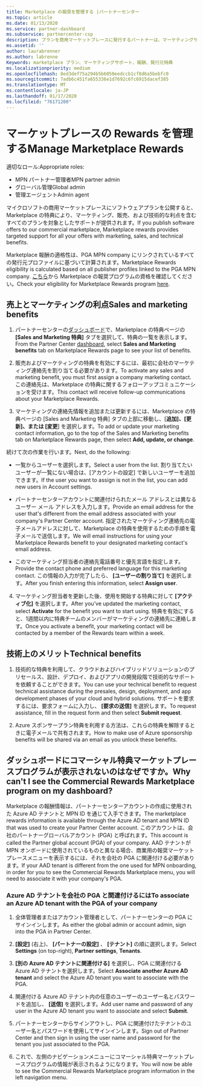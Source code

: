 ```yaml
---
title: Marketplace の報奨を管理する |パートナーセンター
ms.topic: article
ms.date: 01/13/2020
ms.service: partner-dashboard
ms.subservice: partnercenter-csp
description: プランを商用マーケットプレースに発行するパートナーは、マーケティングサポートを提供する特典の対象となります。
ms.assetid: ''
author: laurabrenner
ms.author: labrenne
Keywords: marketplace プラン、マーケティングサポート、報酬、発行元特典
ms.localizationpriority: medium
ms.openlocfilehash: 8ed3def75a294b5b6050eedccb1cf8d6a5bebfc0
ms.sourcegitcommit: 7adb6c451fa655336e1d7692c6fc6915dacef385
ms.translationtype: MT
ms.contentlocale: ja-JP
ms.lasthandoff: 01/17/2020
ms.locfileid: "76171200"
---
```

# <a name="manage-marketplace-rewards"></a><span data-ttu-id="8d36a-104">マーケットプレースの Rewards を管理する</span><span class="sxs-lookup"><span data-stu-id="8d36a-104">Manage Marketplace Rewards</span></span>

<span data-ttu-id="8d36a-105">適切なロール:</span><span class="sxs-lookup"><span data-stu-id="8d36a-105">Appropriate roles:</span></span>

- <span data-ttu-id="8d36a-106">MPN パートナー管理者</span><span class="sxs-lookup"><span data-stu-id="8d36a-106">MPN partner admin</span></span>
- <span data-ttu-id="8d36a-107">グローバル管理</span><span class="sxs-lookup"><span data-stu-id="8d36a-107">Global admin</span></span>
- <span data-ttu-id="8d36a-108">管理エージェント</span><span class="sxs-lookup"><span data-stu-id="8d36a-108">Admin agent</span></span>

<span data-ttu-id="8d36a-109">マイクロソフトの商用マーケットプレースにソフトウェアプランを公開すると、Marketplace の特典により、マーケティング、販売、および技術的な利点を含むすべてのプランを対象としたサポートが提供されます。</span><span class="sxs-lookup"><span data-stu-id="8d36a-109">If you  publish software offers to our commercial marketplace, Marketplace rewards provides targeted support for all your offers with marketing, sales, and technical benefits.</span></span> 

<span data-ttu-id="8d36a-110">Marketplace 報酬の適格性は、PGA MPN company にリンクされているすべての発行元プロファイルに基づいて計算されます。</span><span class="sxs-lookup"><span data-stu-id="8d36a-110">Marketplace Rewards eligibility is calculated based on all publisher profiles linked to the PGA MPN company.</span></span> <span data-ttu-id="8d36a-111">[こちら](https://partner.microsoft.com/dashboard/mpn/program/commercialmarketplace)から Marketplace の報奨プログラムの資格を確認してください。</span><span class="sxs-lookup"><span data-stu-id="8d36a-111">Check your eligibility for Marketplace Rewards program [here](https://partner.microsoft.com/dashboard/mpn/program/commercialmarketplace).</span></span> 


## <a name="sales-and-marketing-benefits"></a><span data-ttu-id="8d36a-112">売上とマーケティングの利点</span><span class="sxs-lookup"><span data-stu-id="8d36a-112">Sales and marketing benefits</span></span>

1. <span data-ttu-id="8d36a-113">パートナーセンターの[ダッシュボード](https://partner.microsoft.com/dashboard)で、Marketplace の特典ページの **[Sales and Marketing 特典]** タブを選択して、特典の一覧を表示します。</span><span class="sxs-lookup"><span data-stu-id="8d36a-113">From the Partner Center [dashboard](https://partner.microsoft.com/dashboard), select **Sales and Marketing benefits** tab on Marketplace Rewards page to see your list of benefits.</span></span> 

2. <span data-ttu-id="8d36a-114">販売およびマーケティングの特典を有効にするには、最初に会社のマーケティング連絡先を割り当てる必要があります。</span><span class="sxs-lookup"><span data-stu-id="8d36a-114">To activate any sales and marketing benefit, you must first assign a company marketing contact.</span></span> <span data-ttu-id="8d36a-115">この連絡先は、Marketplace の特典に関するフォローアップコミュニケーションを受けます。</span><span class="sxs-lookup"><span data-stu-id="8d36a-115">This contact will receive follow-up communications about your Marketplace Rewards.</span></span>

3. <span data-ttu-id="8d36a-116">マーケティングの連絡先情報を追加または更新するには、Marketplace の特典ページの [Sales and Marketing 特典] タブの上部に移動し、[**追加]、[更新]、または [変更**] を選択します。</span><span class="sxs-lookup"><span data-stu-id="8d36a-116">To add or update your marketing contact information, go to the top of the Sales and Marketing benefits tab on Marketplace Rewards page, then select **Add, update, or change**.</span></span> 

<span data-ttu-id="8d36a-117">続けて次の作業を行います。</span><span class="sxs-lookup"><span data-stu-id="8d36a-117">Next, do the following:</span></span>

  - <span data-ttu-id="8d36a-118">一覧からユーザーを選択します。</span><span class="sxs-lookup"><span data-stu-id="8d36a-118">Select a user from the list.</span></span> <span data-ttu-id="8d36a-119">割り当てたいユーザーが一覧にない場合は、[アカウントの設定] で新しいユーザーを追加できます。</span><span class="sxs-lookup"><span data-stu-id="8d36a-119">If the user you want to assign is not in the list, you can add new users in Account settings.</span></span>

  - <span data-ttu-id="8d36a-120">パートナーセンターアカウントに関連付けられたメール アドレスとは異なるユーザー メール アドレスを入力します。</span><span class="sxs-lookup"><span data-stu-id="8d36a-120">Provide an email address for the user that's different from the email address associated with your company's Partner Center account.</span></span> <span data-ttu-id="8d36a-121">指定されたマーケティング連絡先の電子メールアドレスに対して、Marketplace の特典を使用するための手順を電子メールで送信します。</span><span class="sxs-lookup"><span data-stu-id="8d36a-121">We will email instructions for using your Marketplace Rewards benefit to your designated marketing contact's email address.</span></span>

  - <span data-ttu-id="8d36a-122">このマーケティング担当者の連絡先電話番号と優先言語を指定します。</span><span class="sxs-lookup"><span data-stu-id="8d36a-122">Provide the contact phone and preferred language for this marketing contact.</span></span> <span data-ttu-id="8d36a-123">この情報の入力が完了したら、 **[ユーザーの割り当て]** を選択します。</span><span class="sxs-lookup"><span data-stu-id="8d36a-123">After you finish entering this information, select **Assign user**.</span></span>

4. <span data-ttu-id="8d36a-124">マーケティング担当者を更新した後、使用を開始する特典に対して **[アクティブ化]** を選択します。</span><span class="sxs-lookup"><span data-stu-id="8d36a-124">After you’ve updated the marketing contact, select **Activate** for the benefit you want to start using.</span></span> <span data-ttu-id="8d36a-125">特典を有効にすると、1週間以内に特典チームのメンバーがマーケティングの連絡先に連絡します。</span><span class="sxs-lookup"><span data-stu-id="8d36a-125">Once you activate a benefit, your marketing contact will be contacted by a member of the Rewards team within a week.</span></span>

## <a name="technical-benefits"></a><span data-ttu-id="8d36a-126">技術上のメリット</span><span class="sxs-lookup"><span data-stu-id="8d36a-126">Technical benefits</span></span>

1. <span data-ttu-id="8d36a-127">技術的な特典を利用して、クラウドおよびハイブリッドソリューションのプリセールス、設計、デプロイ、およびアプリの開発段階で技術的なサポートを依頼することができます。</span><span class="sxs-lookup"><span data-stu-id="8d36a-127">You can use your technical benefit to request technical assistance during the presales, design, deployment, and app development phases of your cloud and hybrid solutions.</span></span> <span data-ttu-id="8d36a-128">サポートを要求するには、要求フォームに入力し、 **[要求の送信]** を選択します。</span><span class="sxs-lookup"><span data-stu-id="8d36a-128">To request assistance, fill in the request form and then select **Submit request**.</span></span>

2. <span data-ttu-id="8d36a-129">Azure スポンサープラン特典を利用する方法は、これらの特典を解除するときに電子メールで共有されます。</span><span class="sxs-lookup"><span data-stu-id="8d36a-129">How to make use of Azure sponsorship benefits will be shared via an email as you unlock these benefits.</span></span> 

## <a name="why-cant-i-see-the-commercial-rewards-marketplace-program-on-my-dashboard"></a><span data-ttu-id="8d36a-130">ダッシュボードにコマーシャル特典マーケットプレースプログラムが表示されないのはなぜですか。</span><span class="sxs-lookup"><span data-stu-id="8d36a-130">Why can't I see the Commercial Rewards Marketplace program on my dashboard?</span></span>

<span data-ttu-id="8d36a-131">Marketplace の報酬情報は、パートナーセンターアカウントの作成に使用された Azure AD テナントと MPN ID を通じて入手できます。</span><span class="sxs-lookup"><span data-stu-id="8d36a-131">The marketplace rewards information is available through the Azure AD tenant and MPN ID that was used to create your Partner Center account.</span></span> <span data-ttu-id="8d36a-132">このアカウントは、会社のパートナーグローバルアカウント (PGA) と呼ばれます。</span><span class="sxs-lookup"><span data-stu-id="8d36a-132">This account is called the Partner global account (PGA) of your company.</span></span> <span data-ttu-id="8d36a-133">AAD テナントが MPN オンボードに使用されているものと異なる場合、商業用の報奨マーケットプレースメニューを表示するには、それを会社の PGA に関連付ける必要があります。</span><span class="sxs-lookup"><span data-stu-id="8d36a-133">If your AAD tenant is different from the  one used for MPN onboarding, in order for you to see the Commercial Rewards Marketplace menu, you will need to associate it with your company's PGA.</span></span> 

### <a name="to-associate-an-azure-ad-tenant-with-the-pga-of-your-company"></a><span data-ttu-id="8d36a-134">Azure AD テナントを会社の PGA と関連付けるには</span><span class="sxs-lookup"><span data-stu-id="8d36a-134">To associate an Azure AD tenant with the PGA of your company</span></span>

1. <span data-ttu-id="8d36a-135">全体管理者またはアカウント管理者として、パートナーセンターの PGA にサインインします。</span><span class="sxs-lookup"><span data-stu-id="8d36a-135">As either the global admin or account admin, sign into the PGA in Partner Center.</span></span>

2. <span data-ttu-id="8d36a-136">**[設定]** (右上)、 **[パートナーの設定]** 、 **[テナント]** の順に選択します。</span><span class="sxs-lookup"><span data-stu-id="8d36a-136">Select **Settings** (on top-right), **Partner settings**, **Tenants**.</span></span> 

3. <span data-ttu-id="8d36a-137">**[別の Azure AD テナントに関連付ける]** を選択し、PGA に関連付ける Azure AD テナントを選択します。</span><span class="sxs-lookup"><span data-stu-id="8d36a-137">Select **Associate another Azure AD tenant** and select the Azure AD tenant you want to associate with the PGA.</span></span>

4. <span data-ttu-id="8d36a-138">関連付ける Azure AD テナント内の任意のユーザーのユーザー名とパスワードを追加し、 **[送信]** を選択します。</span><span class="sxs-lookup"><span data-stu-id="8d36a-138">Add user name and password of any user in the Azure AD tenant you want to associate and select **Submit**.</span></span>

5. <span data-ttu-id="8d36a-139">パートナーセンターからサインアウトし、PGA に関連付けたテナントのユーザー名とパスワードを使用してサインインします。</span><span class="sxs-lookup"><span data-stu-id="8d36a-139">Sign out of Partner Center and then sign in using the user name and password for the tenant you just associated to the PGA.</span></span>

6. <span data-ttu-id="8d36a-140">これで、左側のナビゲーションメニューにコマーシャル特典マーケットプレースプログラムの情報が表示されるようになります。</span><span class="sxs-lookup"><span data-stu-id="8d36a-140">You will now be able to see the Commercial Rewards Marketplace program information in the left navigation menu.</span></span>


